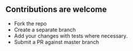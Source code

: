 ## Contributions are welcome
* Fork the repo
* Create a separate branch
* Add your changes with tests where necessary.
* Submit a PR against master branch
